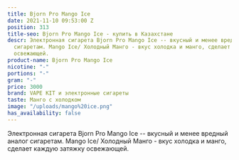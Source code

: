 ```yaml
---
title: Bjorn Pro Mango Ice
date: 2021-11-10 09:53:00 Z
position: 313
title-seo: Bjorn Pro Mango Ice - купить в Казахстане
descr: Электронная сигарета Bjorn Pro Mango Ice -- вкусный и менее вредный аналог
  сигаретам. Mango Ice/ Холодный Манго - вкус холодка и манго, сделает каждую затяжку
  освежающей.
product-name: Bjorn Pro Mango Ice
nicotine: "-"
portions: "-"
gram: "-"
price: 3000
brand: VAPE KIT и электронные сигареты
taste: Манго с холодком
image: "/uploads/mango%20ice.png"
has_availability: false
---
```


Электронная сигарета Bjorn Pro Mango Ice -- вкусный и менее вредный аналог сигаретам. Mango Ice/ Холодный Манго - вкус холодка и манго, сделает каждую затяжку освежающей.